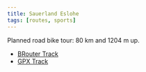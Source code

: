 ```yaml
---
title: Sauerland Eslohe
tags: [routes, sports]
---
```

Planned road bike tour: 80 km and 1204 m up. 

- [BRouter Track](http://brouter.de/brouter-web/#map=13/51.3721/8.1400/standard,terrarium-hillshading,route-quality&lonlats=8.106837,51.386031;8.106837,51.386031;8.12867,51.309048;8.186531,51.262428;8.186531,51.262428;8.158035,51.199109;8.056068,51.195487;8.084061,51.281788;8.071874,51.310328;8.083879,51.341008;8.069969,51.354625;8.101387,51.386954;8.101387,51.386954&profile=fastbike-lowtraffic)
- [GPX Track](/assets/2022-06-27-rumbeck-eslohe-80km.gpx)
